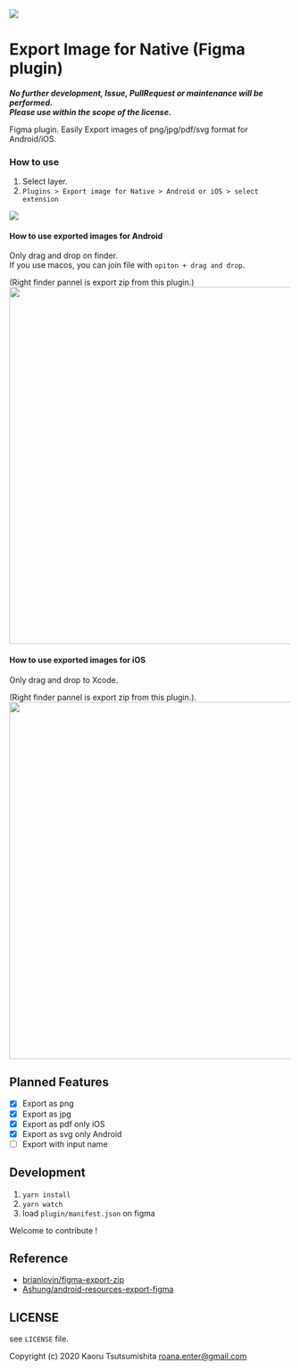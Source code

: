 <img src="https://raw.githubusercontent.com/roana0229/figma-export-for-native/master/demo/cover.png" />

# Export Image for Native (Figma plugin)

***No further development, Issue, PullRequest or maintenance will be performed.***  
***Please use within the scope of the license.***

Figma plugin. Easily Export images of png/jpg/pdf/svg format for Android/iOS.

### How to use

1. Select layer.
2. `Plugins > Export image for Native > Android or iOS > select extension`

<img src="https://raw.githubusercontent.com/roana0229/figma-export-for-native/master/demo/menu.png" />

#### How to use exported images for Android

Only drag and drop on finder.  
If you use macos, you can join file with `opiton + drag and drop`.  

(Right finder pannel is export zip from this plugin.)
<img src="https://raw.githubusercontent.com/roana0229/figma-export-for-native/master/demo/android_demo.gif" width=640 />

#### How to use exported images for iOS

Only drag and drop to Xcode.  

(Right finder pannel is export zip from this plugin.). 
<img src="https://raw.githubusercontent.com/roana0229/figma-export-for-native/master/demo/ios_demo.gif" width=640 />

## Planned Features

- [x] Export as png
- [x] Export as jpg
- [x] Export as pdf only iOS
- [x] Export as svg only Android
- [ ] Export with input name

## Development

1. `yarn install`
2. `yarn watch`
3. load `plugin/manifest.json` on figma

Welcome to contribute !

## Reference

- [brianlovin/figma-export-zip](https://github.com/brianlovin/figma-export-zip)
- [Ashung/android-resources-export-figma](https://github.com/Ashung/android-resources-export-figma)

## LICENSE

see `LICENSE` file.

Copyright (c) 2020 Kaoru Tsutsumishita roana.enter@gmail.com
